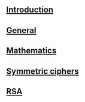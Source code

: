 ## [Introduction](Introduction.md)

## [General](General.md)

## [Mathematics](Mathematics.md)

## [Symmetric ciphers](Symmetric-ciphers.md)

## [RSA](RSA.md)
